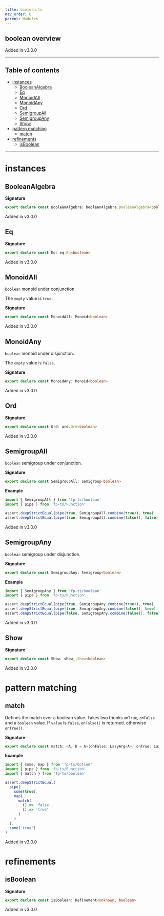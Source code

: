 ```yaml
---
title: boolean.ts
nav_order: 6
parent: Modules
---
```


## boolean overview

Added in v3.0.0

---

<h2 class="text-delta">Table of contents</h2>

- [instances](#instances)
  - [BooleanAlgebra](#booleanalgebra)
  - [Eq](#eq)
  - [MonoidAll](#monoidall)
  - [MonoidAny](#monoidany)
  - [Ord](#ord)
  - [SemigroupAll](#semigroupall)
  - [SemigroupAny](#semigroupany)
  - [Show](#show)
- [pattern matching](#pattern-matching)
  - [match](#match)
- [refinements](#refinements)
  - [isBoolean](#isboolean)

---

# instances

## BooleanAlgebra

**Signature**

```ts
export declare const BooleanAlgebra: booleanAlgebra.BooleanAlgebra<boolean>
```

Added in v3.0.0

## Eq

**Signature**

```ts
export declare const Eq: eq.Eq<boolean>
```

Added in v3.0.0

## MonoidAll

`boolean` monoid under conjunction.

The `empty` value is `true`.

**Signature**

```ts
export declare const MonoidAll: Monoid<boolean>
```

Added in v3.0.0

## MonoidAny

`boolean` monoid under disjunction.

The `empty` value is `false`.

**Signature**

```ts
export declare const MonoidAny: Monoid<boolean>
```

Added in v3.0.0

## Ord

**Signature**

```ts
export declare const Ord: ord.Ord<boolean>
```

Added in v3.0.0

## SemigroupAll

`boolean` semigroup under conjunction.

**Signature**

```ts
export declare const SemigroupAll: Semigroup<boolean>
```

**Example**

```ts
import { SemigroupAll } from 'fp-ts/boolean'
import { pipe } from 'fp-ts/Function'

assert.deepStrictEqual(pipe(true, SemigroupAll.combine(true)), true)
assert.deepStrictEqual(pipe(true, SemigroupAll.combine(false)), false)
```

Added in v3.0.0

## SemigroupAny

`boolean` semigroup under disjunction.

**Signature**

```ts
export declare const SemigroupAny: Semigroup<boolean>
```

**Example**

```ts
import { SemigroupAny } from 'fp-ts/boolean'
import { pipe } from 'fp-ts/Function'

assert.deepStrictEqual(pipe(true, SemigroupAny.combine(true)), true)
assert.deepStrictEqual(pipe(true, SemigroupAny.combine(false)), true)
assert.deepStrictEqual(pipe(false, SemigroupAny.combine(false)), false)
```

Added in v3.0.0

## Show

**Signature**

```ts
export declare const Show: show_.Show<boolean>
```

Added in v3.0.0

# pattern matching

## match

Defines the match over a boolean value.
Takes two thunks `onTrue`, `onFalse` and a `boolean` value.
If `value` is `false`, `onFalse()` is returned, otherwise `onTrue()`.

**Signature**

```ts
export declare const match: <A, B = A>(onFalse: LazyArg<A>, onTrue: LazyArg<B>) => (value: boolean) => A | B
```

**Example**

```ts
import { some, map } from 'fp-ts/Option'
import { pipe } from 'fp-ts/Function'
import { match } from 'fp-ts/boolean'

assert.deepStrictEqual(
  pipe(
    some(true),
    map(
      match(
        () => 'false',
        () => 'true'
      )
    )
  ),
  some('true')
)
```

Added in v3.0.0

# refinements

## isBoolean

**Signature**

```ts
export declare const isBoolean: Refinement<unknown, boolean>
```

Added in v3.0.0
